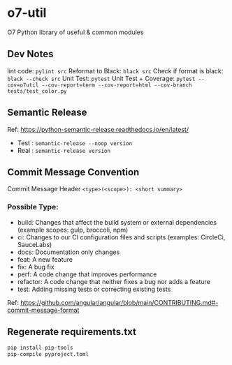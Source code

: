 # o7-util
O7 Python library of useful &amp; common modules


## Dev Notes

lint code: `pylint src`
Reformat to Black: `black src`
Check if format is black: `black --check src`
Unit Test: `pytest`
Unit Test + Coverage: `pytest --cov=o7util --cov-report=term --cov-report=html --cov-branch tests/test_color.py`

## Semantic Release
Ref: https://python-semantic-release.readthedocs.io/en/latest/

- Test : `semantic-release --noop version`
- Real : `semantic-release version`

## Commit Message Convention

Commit Message Header `<type>(<scope>): <short summary>`

### Possible Type:
- build: Changes that affect the build system or external dependencies (example scopes: gulp, broccoli, npm)
- ci: Changes to our CI configuration files and scripts (examples: CircleCi, SauceLabs)
- docs: Documentation only changes
- feat: A new feature
- fix: A bug fix
- perf: A code change that improves performance
- refactor: A code change that neither fixes a bug nor adds a feature
- test: Adding missing tests or correcting existing tests

Ref: https://github.com/angular/angular/blob/main/CONTRIBUTING.md#-commit-message-format



## Regenerate requirements.txt
``` bash
pip install pip-tools
pip-compile pyproject.toml
```